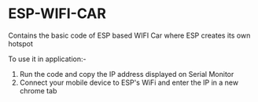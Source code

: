 # ESP-WIFI-CAR
Contains the basic code of ESP based WIFI Car where ESP creates its own hotspot 

To use it in application:-
1. Run the code and copy the IP address displayed on Serial Monitor
2. Connect your mobile device to ESP's WiFi and enter the IP in a new chrome tab 
